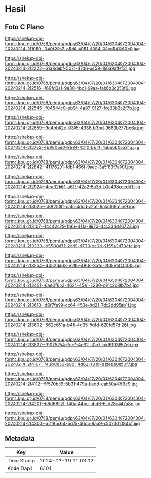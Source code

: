 # Hasil

## Foto C Plano

https://sirekap-obj-formc.kpu.go.id/0768/pemilu/pdpr/63/04/07/20/04/6304072004004-20240214-211959--940f28a7-a5d6-4951-8054-09cd541263c9.jpg

https://sirekap-obj-formc.kpu.go.id/0768/pemilu/pdpr/63/04/07/20/04/6304072004004-20240214-212222--61a8debf-5b7a-47d6-a459-196a9affef31.jpg

https://sirekap-obj-formc.kpu.go.id/0768/pemilu/pdpr/63/04/07/20/04/6304072004004-20240214-212516--f69fd3e1-9a30-4bc1-99aa-fab6b3c353f6.jpg

https://sirekap-obj-formc.kpu.go.id/0768/pemilu/pdpr/63/04/07/20/04/6304072004004-20240214-212545--f04544c0-eb94-4a87-9127-fce33b3b2f7b.jpg

https://sirekap-obj-formc.kpu.go.id/0768/pemilu/pdpr/63/04/07/20/04/6304072004004-20240214-212659--9c4bb82e-0305-4938-b3bd-9683b377bc6a.jpg

https://sirekap-obj-formc.kpu.go.id/0768/pemilu/pdpr/63/04/07/20/04/6304072004004-20240214-212752--fb650bd0-3584-4210-bb7f-4abebb00a81a.jpg

https://sirekap-obj-formc.kpu.go.id/0768/pemilu/pdpr/63/04/07/20/04/6304072004004-20240214-212842--41176291-fdbf-466f-9aec-3a5f83f7a00f.jpg

https://sirekap-obj-formc.kpu.go.id/0768/pemilu/pdpr/63/04/07/20/04/6304072004004-20240214-212924--4ea32b61-a612-42a2-8a3d-b0c498cccdd1.jpg

https://sirekap-obj-formc.kpu.go.id/0768/pemilu/pdpr/63/04/07/20/04/6304072004004-20240214-213025--c88250ff-cafc-4dcd-a2af-6a1a069a15e9.jpg

https://sirekap-obj-formc.kpu.go.id/0768/pemilu/pdpr/63/04/07/20/04/6304072004004-20240214-213107--14442c29-fb6e-411a-8973-d4c334d46723.jpg

https://sirekap-obj-formc.kpu.go.id/0768/pemilu/pdpr/63/04/07/20/04/6304072004004-20240214-213323--b5500d71-2c40-4733-bc24-9155a34734fc.jpg

https://sirekap-obj-formc.kpu.go.id/0768/pemilu/pdpr/63/04/07/20/04/6304072004004-20240214-213254--4452dd63-e295-480c-8a1d-0fd5e1440385.jpg

https://sirekap-obj-formc.kpu.go.id/0768/pemilu/pdpr/63/04/07/20/04/6304072004004-20240214-213401--6ae0f8b2-4624-45e1-8280-d91c2c8fb7b4.jpg

https://sirekap-obj-formc.kpu.go.id/0768/pemilu/pdpr/63/04/07/20/04/6304072004004-20240214-213613--d6f7fe99-cc64-453e-9d21-7dc2dd95ab1f.jpg

https://sirekap-obj-formc.kpu.go.id/0768/pemilu/pdpr/63/04/07/20/04/6304072004004-20240214-213602--562c651a-b4ff-4d35-9dfd-620fd57df26f.jpg

https://sirekap-obj-formc.kpu.go.id/0768/pemilu/pdpr/63/04/07/20/04/6304072004004-20240214-213837--f9075254-7cc7-4c62-a0a7-bfd6193657eb.jpg

https://sirekap-obj-formc.kpu.go.id/0768/pemilu/pdpr/63/04/07/20/04/6304072004004-20240214-214107--f43b0830-a961-4d82-a31d-81de8e0e50f7.jpg

https://sirekap-obj-formc.kpu.go.id/0768/pemilu/pdpr/63/04/07/20/04/6304072004004-20240214-214112--9f570bd9-5b31-479a-badd-eab50a47f9c9.jpg

https://sirekap-obj-formc.kpu.go.id/0768/pemilu/pdpr/63/04/07/20/04/6304072004004-20240214-214201--b8d6652f-140a-44bc-bbd6-6cd28c447a8e.jpg

https://sirekap-obj-formc.kpu.go.id/0768/pemilu/pdpr/63/04/07/20/04/6304072004004-20240214-214300--a2185c64-5d75-46cb-9aa9-c5073d1084bf.jpg


## Metadata

| Key        | Value               |
| ---------- | ------------------- |
| Time Stamp | 2024-02-19 11:03:12 |
| Kode Dapil | 6301                |



